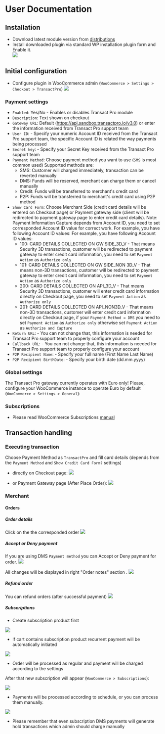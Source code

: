 # User Documentation

## Installation
- Download latest module version from [distributions](https://github.com/TransactPRO/gw3-woocommerce-plugin/archive/master.zip)
- Install downloaded plugin via standard WP installation plugin form and Enable it.   
![](./images/001.png)

## Initial configuration

-  Configure plugin in WooCommerce admin (`WooCommerce > Settings > Checkout > TransactPro`) 
![](./images/002.png)

### Payment settings
- `Enabled`: Yes/No - Enables or disables Transact Pro module
- `Description`: Text shown on checkout 
- `Gateway URL`: Default (https://api.sandbox.transactpro.io/v3.0) or enter the information received from Transact Pro support team 
- `User ID`: - Specify your numeric Account ID received from the Transact Pro support team, the specific Account ID is related the way payments being processed
- `Secret key`: - Specify your Secret Key received from the Transact Pro support team
- `Payment Method`: Choose payment method you want to use (`SMS` is most common used)
  Supported methods are:
    - SMS: Customer will charged immediately, transaction can be reverted manually
    - DMS: Funds will be reserved, merchant can charge them or cancel manually
    - Credit: Funds will be transferred to merchant's credit card
    - P2P: Funds will be transferred to merchant's credit card using P2P method
- `Show Card Form`: Choose Merchant Side (credit card details will be entered on Checkout page) or Payment gateway side (client will be redirected to payment gateway page to enter credit card details). Note: Payment Information Capture depends from Account ID, you need to set corresponded Account ID value for correct work. For example, you have following Account ID values: 
  For example, you have following Account ID values:
    - 100: CARD DETAILS COLLECTED ON GW SIDE_3D_V     - That means Security 3D transactions, customer will be redirected to payment gateway to enter credit card information, you need to set `Payment Action` as `Authorize only` 
    - 101: CARD DETAILS COLLECTED ON GW SIDE_NON 3D_V - That means non-3D transactions, customer will be redirected to payment gateway to enter credit card information, you need to set `Payment Action` as `Authorize only` 
    - 200: CARD DETAILS COLLECTED ON API_3D_V         - That means Security 3D transactions, customer will enter credit card information directly on Checkout page, you need to set `Payment Action` as `Authorize only` 
    - 201: CARD DETAILS COLLECTED ON API_NON3D_V      - That means non-3D transactions, customer will enter credit card information directly on Checkout page, if your `Payment Method = DMS` you need to set `Payment Action` as `Authorize only` otherwise set `Payment Action` as `Authorize and Capture`
- `Return URL`: - You can not change that, this information is needed for Transact Pro support team to properly configure your account
- `Callback URL`: - You can not change that, this information is needed for Transact Pro support team to properly configure your account
- `P2P Recipient Name`: - Specify your full name (First Name Last Name)
- `P2P Recipient BirthDate`: - Specify your birth date (dd.mm.yyyy)

### Global settings

The Transact Pro gateway currently operates with Euro only! Please, configure your WooCommerce instance to operate Euro by default (`WooCommerce > Settings > General`): 


### Subscriptions

- Please read WooCommerce Subscriptions [manual](https://woocommerce.com/products/woocommerce-subscriptions/)

## Transaction handling

### Executing transaction

Choose Payment Method as `TransactPro` and fill card details (depends from the `Payment Method` and `Show Credit Card Form?` settings)

- directly on Checkout page: 
![](./images/003.png)

- or Payment Gateway page (After Place Order):
![](./images/004.png)

### Merchant

#### Orders

##### Order details

Click on the the corresponded order
![](./images/005.png)

##### Accept or Deny payment

If you are using DMS `Payment method` you can Accept or Deny payment for order.
![](./images/006.png)

All changes will be displayed in right "Order notes" section .
![](./images/007.png)


##### Refund order

You can refund orders (after successful payment)
![](./images/008.png)

##### Subscriptions

- Create subscription product first 

![](./images/009.png)

- If cart contains subscription product recurrent payment will be automatically initiated   

![](./images/010.png) 

- Order will be processed as regular and payment will be charged according to the settings

After that new subscription will appear (`WooCommerce > Subscriptions`): 

![](./images/011.png) 

- Payments will be processed according to schedule, or you can process them manually.
   
![](./images/012.png)

- Please remember that even subscription DMS payments will generate hold transactions which admin should charge manually
 

















